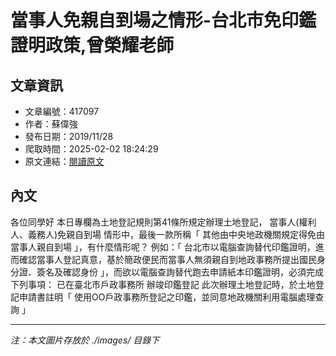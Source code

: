 # 當事人免親自到場之情形-台北市免印鑑證明政策,曾榮耀老師

## 文章資訊
- 文章編號：417097
- 作者：蘇偉強
- 發布日期：2019/11/28
- 爬取時間：2025-02-02 18:24:29
- 原文連結：[閱讀原文](https://real-estate.get.com.tw/Columns/detail.aspx?no=417097)

## 內文
各位同學好
本日專欄為土地登記規則第41條所規定辦理土地登記，
當事人(權利人、義務人)免親自到場
情形中，最後一款所稱「
其他由中央地政機關規定得免由當事人親自到場
」，有什麼情形呢？
例如：「
台北市以電腦查詢替代印鑑證明，進而確認當事人登記真意，基於簡政便民而當事人無須親自到地政事務所提出國民身分證、簽名及確認身份
」，而欲以電腦查詢替代跑去申請紙本印鑑證明，必須完成下列事項：
已在臺北市戶政事務所
辦竣印鑑登記
此次辦理土地登記時，於土地登記申請書註明「
使用OO戶政事務所登記之印鑑，並同意地政機關利用電腦處理查詢
」

---
*注：本文圖片存放於 ./images/ 目錄下*
